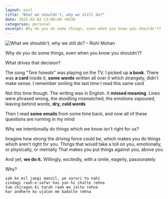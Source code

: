 ```yaml
---
layout: post
title: "What we shouldn't, why we still do?"
date: 2025-02-02 13:00:00 +0530
categories: personal
excerpt: Why do you do some things, even when you know you shouldn't?
---
```


![What we shouldn't, why we still do? – Rishi Mohan](/images/posts/why-we-do-we-shouldnt.jpg)

Why do you do some things,
even when you know you shouldn't?

What drives that decision?

The song "_Tere hawale_" was playing on the TV.
I picked up **a book**. There was **a card** inside it,
**some words** written all over it which
strangely, didn't make sense.
I remember smiling the last time I read this same card

Not this time though. The writing was in English.
It **missed meaning**. Lines were phrased wrong,
the doodling mismatched, the emotions vapoured,
leaving behind words, **dry, cold words**

Then I read **some emails** from some time back,
and now all of these questions are running in my mind

Why we intentionally do things which we know
isn't right for us?

Imagine how strong the driving force could be,
which makes you do things which aren't right for you.
Things that would take a toll on you,
emotionally, or physically, or mentally
That makes you put things against you, above you

And yet, **we do it.** Willingly, excitedly,
with a smile, eagerly, passionately

Why?

```
sab ko mil jaegi manzil, ye zaruri to nahi
zindagi raah-e-safar hai yun hi chalte rehna
tum chiragon ki tarah raah me jalte rehna
har andhere ko ujalon me badalte rehna
```
